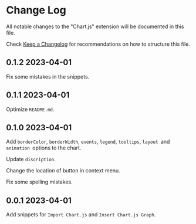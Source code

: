 # Change Log

All notable changes to the "Chart.js" extension will be documented in this file.

Check [Keep a Changelog](http://keepachangelog.com/) for recommendations on how to structure this file.

## 0.1.2 2023-04-01

Fix some mistakes in the snippets.

## 0.1.1 2023-04-01

Optimize `README.md`.

## 0.1.0 2023-04-01

Add `borderColor`, `borderWidth`, `events`, `legend`, `tooltips`, `layout `and `animation `options to the chart.

Update `discription`.

Change the location of button in context menu.

Fix some spelling mistakes.

## 0.0.1 2023-04-01

Add snippets for `Import Chart.js` and `Insert Chart.js Graph`.
